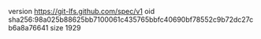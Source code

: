 version https://git-lfs.github.com/spec/v1
oid sha256:98a025b88625bb7100061c435765bbfc40690bf78552c9b72dc27cb6a8a76641
size 1929
